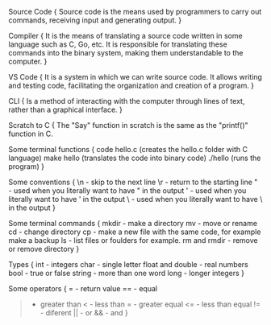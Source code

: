 Source Code {
  Source code is the means used by programmers to carry out commands, receiving input and generating output.
}

Compiler {
  It is the means of translating a source code written in some language such as C, Go, etc. It is responsible for translating these commands into the binary system, making them understandable to the computer.
}

VS Code {
  It is a system in which we can write source code. It allows writing and testing code, facilitating the organization and creation of a program.
}

CLI {
 Is a method of interacting with the computer through lines of text, rather than a graphical interface.
}

Scratch to C {
  The "Say" function in scratch is the same as the "printf()" function in C.

Some terminal functions {
  code hello.c (creates the hello.c folder with C language)
  make hello (translates the code into binary code)
  ./hello (runs the program)
}

Some conventions {
  \n - skip to the next line
  \r - return to the starting line
  \" - used when you literally want to have " in the output
  \' - used when you literally want to have ' in the output
  \\ - used when you literally want to have \ in the output
}

Some terminal commands {
  mkdir - make a directory 
  mv - move or rename 
  cd - change directory
  cp - make a new file with the same code, for example make a backup
  ls - list files or foulders for example.
  rm and rmdir - remove or remove directory
}

Types {
  int - integers
  char - single letter
  float and double - real numbers
  bool - true or false
  string - more than one word
  long - longer integers
}

Some operators {
  = - return value
  == - equal
  > - greater than
  < - less than
  >= - greater equal
  <= - less than equal
  != - diferent
  || - or
  && - and
}



  
